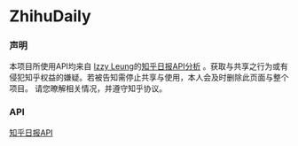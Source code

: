 # ZhihuDaily

### 声明
本项目所使用API均来自 [Izzy Leung](https://github.com/izzyleung)的[知乎日报API分析](https://github.com/izzyleung/ZhihuDailyPurify/wiki/知乎日报-API-分析) 。获取与共享之行为或有侵犯知乎权益的嫌疑。若被告知需停止共享与使用，本人会及时删除此页面与整个项目。 请您暸解相关情况，并遵守知乎协议。
### API
[知乎日报API]()
